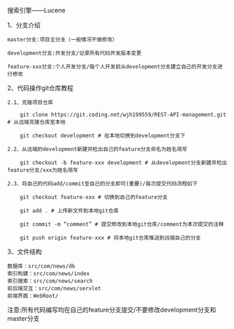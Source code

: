 搜索引擎——Lucene

1、分支介绍

	master分支:项目主分支（一般情况不做修改）

	development分支:开发分支/记录所有代码开发版本变更

	feature-xxx分支:个人开发分支/每个人开发前从development分支建立自己的开发分支进行修改

2、代码操作git仓库教程

	2.1、克隆项目仓库

		git clone https://git.coding.net/wjh199559/REST-API-management.git # 从远端克隆仓库至本地

		git checkout development # 在本地切换到development分支下

	2.2、从远端的development新建并检出自己的feature分支命名为姓名简写

		git checkout -b feature-xxx development # 从development分支新建并检出feature分支/xxx为姓名简写

	2.3、将自己的代码add/commit至自己的分支即可(重要)/每次提交代码流程如下

		git checkout feature-xxx # 切换到自己的feature分支

		git add . # 上传新文件到本地git仓库

		git commit -m “comment” # 提交修改到本地git仓库/comment为本次提交的注释

		git push origin feature-xxx # 将本地git仓库推送到远端自己的分支

3、文件结构

	数据库：src/com/news/db
	索引构建：src/com/news/index
	索引搜索：src/com/news/search
	前后端交互：src/com/news/servlet
	前端界面：WebRoot/


注意:所有代码编写均在自己的feature分支提交/不要修改development分支和master分支